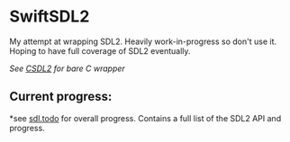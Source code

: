 # SwiftSDL2

My attempt at wrapping SDL2. Heavily work-in-progress so don't use it. Hoping to have full coverage of SDL2 eventually.

*See [CSDL2](https://github.com/drmidnight/CSDL2) for bare C wrapper*
## Current progress:
*see [sdl.todo](https://github.com/drmidnight/SwiftSDL2/blob/master/sdl.todo) for overall progress. Contains a full list of the SDL2 API and progress.
